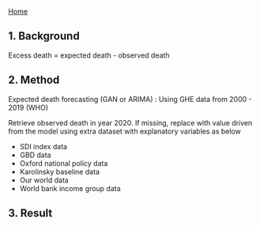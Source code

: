 [Home](https://paho-ghe.github.io/PAHO/)

## 1. Background 
Excess death = expected death - observed death 



## 2. Method 
Expected death forecasting (GAN or ARIMA) : Using GHE data from 2000 - 2019 (WHO) 



Retrieve observed death in year 2020. If missing, replace with value driven from the model using extra dataset with explanatory variables as below 
  - SDI index data  
  - GBD data
  - Oxford national policy data
  - Karolinsky baseline data 
  - Our world data
  - World bank income group data

## 3. Result 
